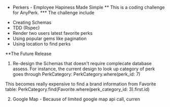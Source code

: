 * Perkers - Employee Hapiness Made Simple
** This is a coding challenge for AnyPerk. 
*** The challenge include 
- Creating Schemas
- TDD (Rspec)
- Render two users latest favorite perks
- Using popular gems like pagination
- Using location to find perks 

**The Future Release
1. Re-design the Schemas that doesn't require complecate database assess. For instance, the current design to look up category of perk goes through PerkCategory: 
PerkCategory.where(perk_id: 7)

This becomes really expensive to find a brand information from Favorite table:
PerkCategory.find(Favorite.where(perk_category_id: 3).first.id)

2. Google Map - Because of limited google map api call, curren